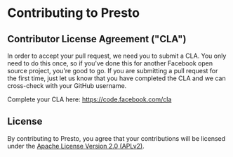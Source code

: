 # Contributing to Presto

## Contributor License Agreement ("CLA")

In order to accept your pull request, we need you to submit a CLA. You only need to do this once, so if you've done this for another Facebook open source project, you're good to go. If you are submitting a pull request for the first time, just let us know that you have completed the CLA and we can cross-check with your GitHub username.

Complete your CLA here: <https://code.facebook.com/cla>

## License

By contributing to Presto, you agree that your contributions will be licensed under the [Apache License Version 2.0 (APLv2)](LICENSE).
